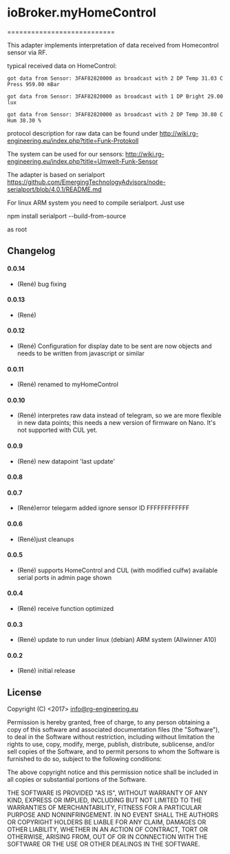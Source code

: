 
# ioBroker.myHomeControl
===========================


This adapter implements interpretation of data received from Homecontrol sensor via RF.

 typical received data on HomeControl:
 	
	got data from Sensor: 3FAF82820000 as broadcast with 2 DP Temp 31.03 C Press 959.00 mBar
		
	got data from Sensor: 3FAF82820000 as broadcast with 1 DP Bright 29.00 lux
	
	got data from Sensor: 3FAF82820000 as broadcast with 2 DP Temp 30.80 C Hum 38.30 %

protocol description for raw data can be found under
http://wiki.rg-engineering.eu/index.php?title=Funk-Protokoll

The system can be used for our sensors:
http://wiki.rg-engineering.eu/index.php?title=Umwelt-Funk-Sensor

 
The adapter is based on serialport 
https://github.com/EmergingTechnologyAdvisors/node-serialport/blob/4.0.1/README.md

For linux ARM system you need to compile serialport.
Just use 

 npm install serialport --build-from-source

as root

## Changelog

#### 0.0.14
* (René) bug fixing

#### 0.0.13
* (René) 

#### 0.0.12
* (René) Configuration for display
	date to be sent are now objects and needs to be written from javascript or similar

#### 0.0.11
* (René) renamed to myHomeControl

#### 0.0.10
* (René) interpretes raw data instead of telegram, so we are more flexible in new data points; this needs a new version of firmware on Nano. It's not supported with CUL yet.

#### 0.0.9
* (René) new datapoint 'last update'

#### 0.0.8

#### 0.0.7
* (René)error telegarm added
		ignore sensor ID FFFFFFFFFFFF

#### 0.0.6
* (René)just cleanups

#### 0.0.5
* (René) supports HomeControl and CUL (with modified culfw)
		 available serial ports in admin page shown

#### 0.0.4
* (René) receive function optimized

#### 0.0.3
* (René) update to run under linux (debian) ARM system (Allwinner A10)

#### 0.0.2
* (René) initial release

## License


Copyright (C) <2017>  <info@rg-engineering.eu>

Permission is hereby granted, free of charge, to any person obtaining a copy of this software and associated documentation files (the "Software"), to deal in the Software without restriction, including without limitation the rights to use, copy, modify, merge, publish, distribute, sublicense, and/or sell copies of the Software, and to permit persons to whom the Software is furnished to do so, subject to the following conditions:

The above copyright notice and this permission notice shall be included in all copies or substantial portions of the Software.

THE SOFTWARE IS PROVIDED "AS IS", WITHOUT WARRANTY OF ANY KIND, EXPRESS OR IMPLIED, INCLUDING BUT NOT LIMITED TO THE WARRANTIES OF MERCHANTABILITY, FITNESS FOR A PARTICULAR PURPOSE AND NONINFRINGEMENT. IN NO EVENT SHALL THE AUTHORS OR COPYRIGHT HOLDERS BE LIABLE FOR ANY CLAIM, DAMAGES OR OTHER LIABILITY, WHETHER IN AN ACTION OF CONTRACT, TORT OR OTHERWISE, ARISING FROM, OUT OF OR IN CONNECTION WITH THE SOFTWARE OR THE USE OR OTHER DEALINGS IN THE SOFTWARE.
